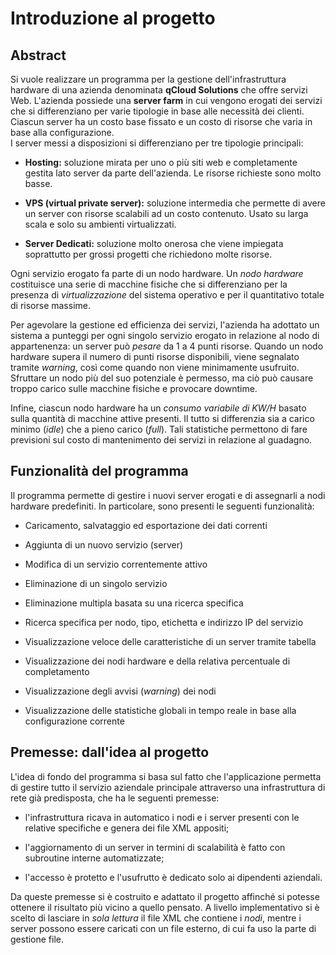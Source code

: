 Introduzione al progetto
========================

Abstract
--------

Si vuole realizzare un programma per la gestione dell'infrastruttura
hardware di una azienda denominata **qCloud Solutions** che offre
servizi Web. L'azienda possiede una **server farm** in cui vengono
erogati dei servizi che si differenziano per varie tipologie in base
alle necessità dei clienti. Ciascun server ha un costo base fissato e un
costo di risorse che varia in base alla configurazione.\
I server messi a disposizioni si differenziano per tre tipologie
principali:

- **Hosting:** soluzione mirata per uno o più siti web e completamente gestita lato
    server da parte dell'azienda. Le risorse richieste sono molto basse.

- **VPS (virtual private server):** soluzione intermedia che permette di avere un server con risorse
    scalabili ad un costo contenuto. Usato su larga scala e solo su
    ambienti virtualizzati.

- **Server Dedicati:** soluzione molto onerosa che viene impiegata soprattutto per grossi
    progetti che richiedono molte risorse.

Ogni servizio erogato fa parte di un nodo hardware. Un *nodo hardware*
costituisce una serie di macchine fisiche che si differenziano per la
presenza di *virtualizzazione* del sistema operativo e per il
quantitativo totale di risorse massime.

Per agevolare la gestione ed efficienza dei servizi, l'azienda ha
adottato un sistema a punteggi per ogni singolo servizio erogato in
relazione al nodo di appartenenza: un server può *pesare* da 1 a 4 punti
risorse. Quando un nodo hardware supera il numero di punti risorse
disponibili, viene segnalato tramite *warning*, così come quando non
viene minimamente usufruito. Sfruttare un nodo più del suo potenziale è
permesso, ma ciò può causare troppo carico sulle macchine fisiche e
provocare downtime.

Infine, ciascun nodo hardware ha un *consumo variabile di KW/H* basato
sulla quantità di macchine attive presenti. Il tutto si differenzia sia
a carico minimo (*idle*) che a pieno carico (*full*). Tali statistiche
permettono di fare previsioni sul costo di mantenimento dei servizi in
relazione al guadagno.

Funzionalità del programma
--------------------------

Il programma permette di gestire i nuovi server erogati e di assegnarli
a nodi hardware predefiniti. In particolare, sono presenti le seguenti
funzionalità:

-   Caricamento, salvataggio ed esportazione dei dati correnti

-   Aggiunta di un nuovo servizio (server)

-   Modifica di un servizio correntemente attivo

-   Eliminazione di un singolo servizio

-   Eliminazione multipla basata su una ricerca specifica

-   Ricerca specifica per nodo, tipo, etichetta e indirizzo IP del
    servizio

-   Visualizzazione veloce delle caratteristiche di un server tramite
    tabella

-   Visualizzazione dei nodi hardware e della relativa percentuale di
    completamento

-   Visualizzazione degli avvisi (*warning*) dei nodi

-   Visualizzazione delle statistiche globali in tempo reale in base
    alla configurazione corrente

Premesse: dall'idea al progetto
-------------------------------

L'idea di fondo del programma si basa sul fatto che l'applicazione
permetta di gestire tutto il servizio aziendale principale attraverso
una infrastruttura di rete già predisposta, che ha le seguenti premesse:

-   l'infrastruttura ricava in automatico i nodi e i server presenti con
    le relative specifiche e genera dei file XML appositi;

-   l'aggiornamento di un server in termini di scalabilità è fatto con
    subroutine interne automatizzate;

-   l'accesso è protetto e l'usufrutto è dedicato solo ai dipendenti
    aziendali.

Da queste premesse si è costruito e adattato il progetto affinché si
potesse ottenere il risultato più vicino a quello pensato. A livello
implementativo si è scelto di lasciare in *sola lettura* il file XML che
contiene i *nodi*, mentre i server possono essere caricati con un file
esterno, di cui fa uso la parte di gestione file.

